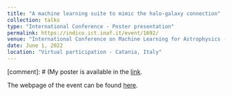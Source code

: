 ```yaml
---
title: "A machine learning suite to mimic the halo-galaxy connection"
collection: talks
type: "International Conference - Poster presentation"
permalink: https://indico.ict.inaf.it/event/1692/
venue: "International Conference on Machine Learning for Astrophysics - ML4Astro"
date: June 1, 2022
location: "Virtual participation - Catania, Italy"
---
```


[comment]: # (My poster is available in the [link](https://indico.ict.inaf.it/event/1692/contributions/11253/attachments/5847/11783/de_santi_poster.pdf).

The webpage of the event can be found [here](https://indico.ict.inaf.it/event/1692/).
